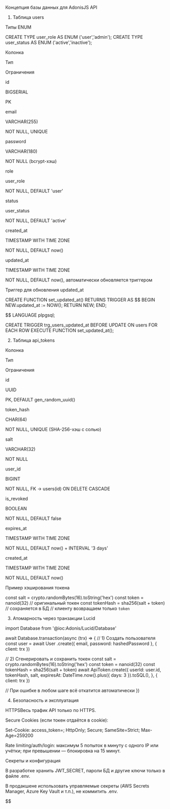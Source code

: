 Концепция базы данных для AdonisJS API

1. Таблица users

Типы ENUM

CREATE TYPE user_role AS ENUM ('user','admin');
CREATE TYPE user_status AS ENUM ('active','inactive');

Колонка

Тип

Ограничения

id

BIGSERIAL

PK

email

VARCHAR(255)

NOT NULL, UNIQUE

password

VARCHAR(180)

NOT NULL (bcrypt-хэш)

role

user_role

NOT NULL, DEFAULT 'user'

status

user_status

NOT NULL, DEFAULT 'active'

created_at

TIMESTAMP WITH TIME ZONE

NOT NULL, DEFAULT now()

updated_at

TIMESTAMP WITH TIME ZONE

NOT NULL, DEFAULT now(), автоматически обновляется триггером

Триггер для обновления updated_at

CREATE FUNCTION set_updated_at()
RETURNS TRIGGER AS $$
BEGIN
NEW.updated_at := NOW();
RETURN NEW;
END;

$$
LANGUAGE plpgsql;

CREATE TRIGGER trg_users_updated_at
  BEFORE UPDATE ON users
  FOR EACH ROW
  EXECUTE FUNCTION set_updated_at();

2. Таблица api_tokens

Колонка

Тип

Ограничения

id

UUID

PK, DEFAULT gen_random_uuid()

token_hash

CHAR(64)

NOT NULL, UNIQUE (SHA-256-хэш с солью)

salt

VARCHAR(32)

NOT NULL

user_id

BIGINT

NOT NULL, FK → users(id) ON DELETE CASCADE

is_revoked

BOOLEAN

NOT NULL, DEFAULT false

expires_at

TIMESTAMP WITH TIME ZONE

NOT NULL, DEFAULT now() + INTERVAL '3 days'

created_at

TIMESTAMP WITH TIME ZONE

NOT NULL, DEFAULT now()

Пример хэширования токена

const salt      = crypto.randomBytes(16).toString('hex')
const token     = nanoid(32)                // оригинальный токен
const tokenHash = sha256(salt + token)      // сохраняется в БД
// клиенту возвращаем только `token`

3. Атомарность через транзакции Lucid

import Database from '@ioc:Adonis/Lucid/Database'

await Database.transaction(async (trx) => {
  // 1) Создать пользователя
  const user = await User
    .create({ email, password: hashedPassword }, { client: trx })

  // 2) Сгенерировать и сохранить токен
  const salt      = crypto.randomBytes(16).toString('hex')
  const token     = nanoid(32)
  const tokenHash = sha256(salt + token)
  await ApiToken.create({
    userId:    user.id,
    tokenHash,
    salt,
    expiresAt: DateTime.now().plus({ days: 3 }).toSQL(),
  }, { client: trx })

  // При ошибке в любом шаге всё откатится автоматически
})

4. Безопасность и эксплуатация

HTTPSВесь трафик API только по HTTPS.

Secure Cookies (если токен отдаётся в cookie):

Set-Cookie: access_token=<token>; HttpOnly; Secure; SameSite=Strict; Max-Age=259200

Rate limiting/auth/login: максимум 5 попыток в минуту с одного IP или учётки; при превышении — блокировка на 15 минут.

Секреты и конфигурация

В разработке хранить JWT_SECRET, пароли БД и другие ключи только в файле .env.

В продакшене использовать управляемые секреты (AWS Secrets Manager, Azure Key Vault и т.п.), не коммитить .env.


$$
